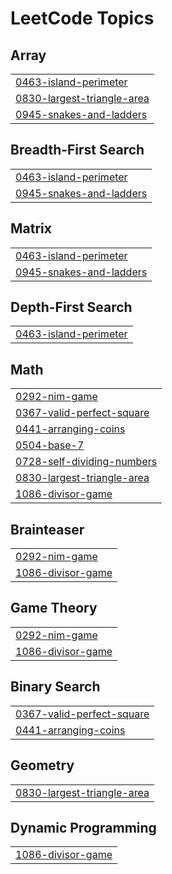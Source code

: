 

<!---LeetCode Topics Start-->
# LeetCode Topics
## Array
|  |
| ------- |
| [0463-island-perimeter](https://github.com/solomon-2105/DSA/tree/master/0463-island-perimeter) |
| [0830-largest-triangle-area](https://github.com/solomon-2105/DSA/tree/master/0830-largest-triangle-area) |
| [0945-snakes-and-ladders](https://github.com/solomon-2105/DSA/tree/master/0945-snakes-and-ladders) |
## Breadth-First Search
|  |
| ------- |
| [0463-island-perimeter](https://github.com/solomon-2105/DSA/tree/master/0463-island-perimeter) |
| [0945-snakes-and-ladders](https://github.com/solomon-2105/DSA/tree/master/0945-snakes-and-ladders) |
## Matrix
|  |
| ------- |
| [0463-island-perimeter](https://github.com/solomon-2105/DSA/tree/master/0463-island-perimeter) |
| [0945-snakes-and-ladders](https://github.com/solomon-2105/DSA/tree/master/0945-snakes-and-ladders) |
## Depth-First Search
|  |
| ------- |
| [0463-island-perimeter](https://github.com/solomon-2105/DSA/tree/master/0463-island-perimeter) |
## Math
|  |
| ------- |
| [0292-nim-game](https://github.com/solomon-2105/DSA/tree/master/0292-nim-game) |
| [0367-valid-perfect-square](https://github.com/solomon-2105/DSA/tree/master/0367-valid-perfect-square) |
| [0441-arranging-coins](https://github.com/solomon-2105/DSA/tree/master/0441-arranging-coins) |
| [0504-base-7](https://github.com/solomon-2105/DSA/tree/master/0504-base-7) |
| [0728-self-dividing-numbers](https://github.com/solomon-2105/DSA/tree/master/0728-self-dividing-numbers) |
| [0830-largest-triangle-area](https://github.com/solomon-2105/DSA/tree/master/0830-largest-triangle-area) |
| [1086-divisor-game](https://github.com/solomon-2105/DSA/tree/master/1086-divisor-game) |
## Brainteaser
|  |
| ------- |
| [0292-nim-game](https://github.com/solomon-2105/DSA/tree/master/0292-nim-game) |
| [1086-divisor-game](https://github.com/solomon-2105/DSA/tree/master/1086-divisor-game) |
## Game Theory
|  |
| ------- |
| [0292-nim-game](https://github.com/solomon-2105/DSA/tree/master/0292-nim-game) |
| [1086-divisor-game](https://github.com/solomon-2105/DSA/tree/master/1086-divisor-game) |
## Binary Search
|  |
| ------- |
| [0367-valid-perfect-square](https://github.com/solomon-2105/DSA/tree/master/0367-valid-perfect-square) |
| [0441-arranging-coins](https://github.com/solomon-2105/DSA/tree/master/0441-arranging-coins) |
## Geometry
|  |
| ------- |
| [0830-largest-triangle-area](https://github.com/solomon-2105/DSA/tree/master/0830-largest-triangle-area) |
## Dynamic Programming
|  |
| ------- |
| [1086-divisor-game](https://github.com/solomon-2105/DSA/tree/master/1086-divisor-game) |
<!---LeetCode Topics End-->